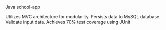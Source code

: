 Java school-app

Utilizes MVC architecture for modularity.
Persists data to MySQL database. 
Validate input data. 
Achieves 70% test coverage using JUnit
